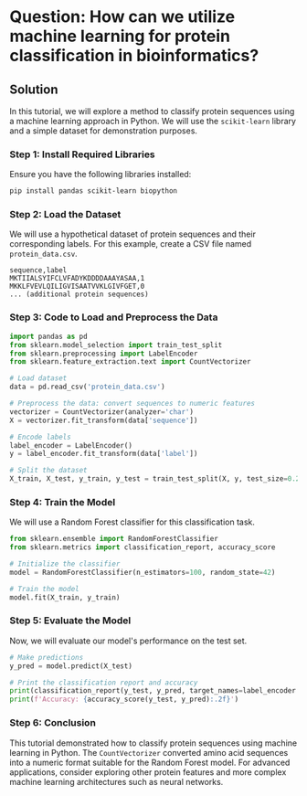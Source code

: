# Question: How can we utilize machine learning for protein classification in bioinformatics?

## Solution

In this tutorial, we will explore a method to classify protein sequences using a machine learning approach in Python. We will use the `scikit-learn` library and a simple dataset for demonstration purposes.

### Step 1: Install Required Libraries

Ensure you have the following libraries installed:

```bash
pip install pandas scikit-learn biopython
```

### Step 2: Load the Dataset

We will use a hypothetical dataset of protein sequences and their corresponding labels. For this example, create a CSV file named `protein_data.csv`.

```csv
sequence,label
MKTIIALSYIFCLVFADYKDDDDAAAYASAA,1
MKKLFVEVLQILIGVISAATVVKLGIVFGET,0
... (additional protein sequences)
```

### Step 3: Code to Load and Preprocess the Data

```python
import pandas as pd
from sklearn.model_selection import train_test_split
from sklearn.preprocessing import LabelEncoder
from sklearn.feature_extraction.text import CountVectorizer

# Load dataset
data = pd.read_csv('protein_data.csv')

# Preprocess the data: convert sequences to numeric features
vectorizer = CountVectorizer(analyzer='char')
X = vectorizer.fit_transform(data['sequence'])

# Encode labels
label_encoder = LabelEncoder()
y = label_encoder.fit_transform(data['label'])

# Split the dataset
X_train, X_test, y_train, y_test = train_test_split(X, y, test_size=0.2, random_state=42)
```

### Step 4: Train the Model

We will use a Random Forest classifier for this classification task.

```python
from sklearn.ensemble import RandomForestClassifier
from sklearn.metrics import classification_report, accuracy_score

# Initialize the classifier
model = RandomForestClassifier(n_estimators=100, random_state=42)

# Train the model
model.fit(X_train, y_train)
```

### Step 5: Evaluate the Model

Now, we will evaluate our model's performance on the test set.

```python
# Make predictions
y_pred = model.predict(X_test)

# Print the classification report and accuracy
print(classification_report(y_test, y_pred, target_names=label_encoder.classes_))
print(f'Accuracy: {accuracy_score(y_test, y_pred):.2f}')
```

### Step 6: Conclusion

This tutorial demonstrated how to classify protein sequences using machine learning in Python. The `CountVectorizer` converted amino acid sequences into a numeric format suitable for the Random Forest model. For advanced applications, consider exploring other protein features and more complex machine learning architectures such as neural networks.
